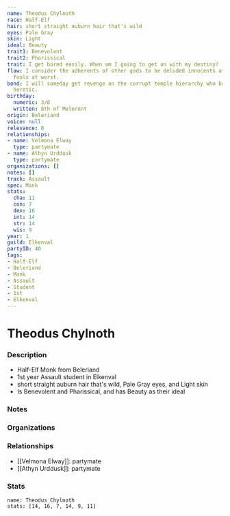 ```yaml
---
name: Theodus Chylnoth
race: Half-Elf
hair: short straight auburn hair that's wild
eyes: Pale Gray
skin: Light
ideal: Beauty
trait1: Benevolent
trait2: Pharissical
trait: I get bored easily. When am I going to get on with my destiny?
flaw: I consider the adherents of other gods to be deluded innocents at best, or ignorant
  fools at worst.
bond: I will someday get revenge on the corrupt temple hierarchy who branded me a
  heretic.
birthday:
  numeric: 3/8
  written: 8th of Melorent
origin: Beleriand
voice: null
relevance: 0
relationships:
- name: Velmona Elway
  type: partymate
- name: Athyn Urddusk
  type: partymate
organizations: []
notes: []
track: Assault
spec: Monk
stats:
  cha: 11
  con: 7
  dex: 16
  int: 14
  str: 14
  wis: 9
year: 1
guild: Elkenval
partyID: 40
tags:
- Half-Elf
- Beleriand
- Monk
- Assault
- Student
- 1st
- Elkenval
---
```

# Theodus Chylnoth
### Description
- Half-Elf Monk from Beleriand
- 1st year Assault student in Elkenval
- short straight auburn hair that's wild, Pale Gray eyes, and Light skin
- Is Benevolent and Pharissical, and has Beauty as their ideal

### Notes

### Organizations

### Relationships
- [[Velmona Elway]]: partymate
- [[Athyn Urddusk]]: partymate

### Stats
```statblock
name: Theodus Chylnoth
stats: [14, 16, 7, 14, 9, 11]
```